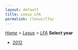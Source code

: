 ```yaml
---
layout: default
title: Lexus LFA
permalink: /lexus/lfa/
---
```

[*Home*](/) > [*Lexus*](/lexus/) > [*LFA*](/lexus/lfa/)
**Select year**
- [2012](/lexus/lfa/2012/)
